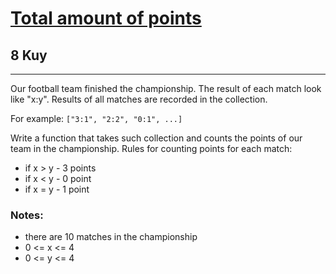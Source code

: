 <h1><a href="https://www.codewars.com/kata/5bb904724c47249b10000131">Total amount of points</a></h1>
<h2>8 Kuy</h2>
<hr>

<p>Our football team finished the championship. 
The result of each match look like "x:y". Results of all matches are recorded in the collection.</p>

<p>For example: <code>["3:1", "2:2", "0:1", ...]</code></p>

<p>Write a function that takes such collection and counts the points of our team in the championship. 
Rules for counting points for each match:</p>

<ul>
<li>if x > y - 3 points</li>
<li>if x < y - 0 point</li>
<li>if x = y - 1 point</li>
</ul>

<h3>Notes:</h3>
<ul>
<li>there are 10 matches in the championship</li>
<li>0 <= x <= 4</li>
<li>0 <= y <= 4</li>
</ul>